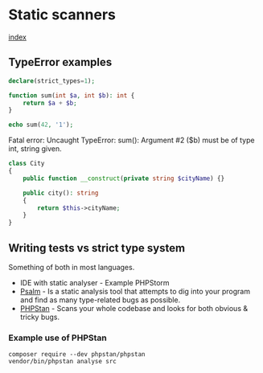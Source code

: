 # Static scanners

[index](../README.md)

## TypeError examples

```php
declare(strict_types=1);

function sum(int $a, int $b): int {
    return $a + $b;
}

echo sum(42, '1'); 
```

Fatal error: Uncaught TypeError: sum(): Argument #2 ($b) must be of type int, string given.

```php
class City
{
    public function __construct(private string $cityName) {}

    public city(): string
    {
        return $this->cityName;
    }
}
```

## Writing tests vs strict type system

Something of both in most languages.


* IDE with static analyser - Example PHPStorm
* [Psalm](https://psalm.dev/) - Is a static analysis tool that attempts to dig into your program and find as many type-related bugs as possible.
* [PHPStan](https://phpstan.org/) - Scans your whole codebase and looks for both obvious & tricky bugs.

### Example use of PHPStan

```shell
composer require --dev phpstan/phpstan
vendor/bin/phpstan analyse src
```
